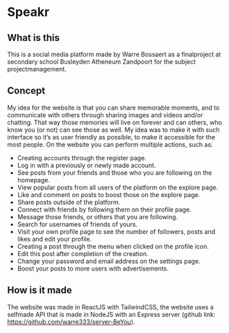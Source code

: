 # Speakr

## What is this

This is a social media platform made by Warre Bossaert as a finalproject at secondary school Busleyden Atheneum Zandpoort for the subject projectmanagement.


## Concept

My idea for the website is that you can share memorable moments, and to communicate with others through sharing images and videos and/or chatting. That way those memories will live on forever and can others, who know you (or not) can see those as well. My idea was to make it with such interface so it’s as user friendly as possible, to make it accessible for the most people. On the website you can perform multiple actions, such as:
-	Creating accounts through the register page.
-	Log in with a previously or newly made account.
-	See posts from your friends and those who you are following on the homepage.
-	View popular posts from all users of the platform on the explore page.
-	Like and comment on posts to boost those on the explore page.
-	Share posts outside of the platform.
-	Connect with friends by following them on their profile page.
-	Message those friends, or others that you are following.
-	Search for usernames of friends of yours.
-	Visit your own profile page to see the number of followers, posts and likes and edit your profile.
-	Creating a post through the menu when clicked on the profile icon.
-	Edit this post after completion of the creation.
-	Change your password and email address on the settings page.
-	Boost your posts to more users with advertisements.


## How is it made

The website was made in ReactJS with TailwindCSS, the website uses a selfmade API that is made in NodeJS with an Express server (github link: https://github.com/warre333/server-BeYou).

